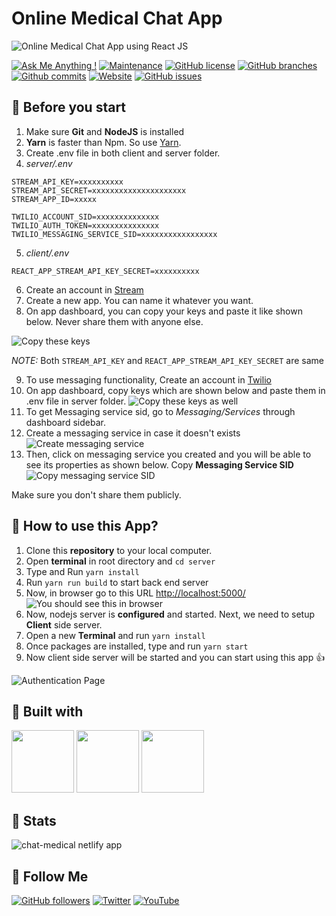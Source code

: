 # Online Medical Chat App

![Online Medical Chat App using React JS](https://user-images.githubusercontent.com/71302066/171992846-06f76204-d380-4bc6-8438-2261713d8dda.png)

[![Ask Me Anything !](https://img.shields.io/badge/Ask%20me-anything-1abc9c.svg)](https://github.com/Technical-Shubham-tech)
[![Maintenance](https://img.shields.io/badge/Maintained%3F-yes-green.svg)](https://github.com/Technical-Shubham-tech/medical-chat-app/commits/main)
[![GitHub license](https://img.shields.io/github/license/Technical-Shubham-tech/medical-chat-app)](https://github.com/Technical-Shubham-tech/medical-chat-app/blob/main/LICENSE.md)
[![GitHub branches](https://badgen.net/github/branches/Technical-Shubham-tech/medical-chat-app/)](https://github.com/Technical-Shubham-tech/medical-chat-app/branches)
[![Github commits](https://badgen.net/github/commits/Technical-Shubham-tech/medical-chat-app/main)](https://github.com/Technical-Shubham-tech/medical-chat-app/commits/)
[![Website](https://img.shields.io/website-up-down-green-red/http/shields.io.svg)](https://chat-medical.netlify.app/)
[![GitHub issues](https://img.shields.io/github/issues/Technical-Shubham-tech/medical-chat-app)](https://github.com/Technical-Shubham-tech/medical-chat-app/issues)

## 📌 Before you start
1. Make sure **Git** and **NodeJS** is installed
2. **Yarn** is faster than Npm. So use [Yarn](https://classic.yarnpkg.com/lang/en/docs/install/).
3. Create .env file in both client and server folder.
4. _server/.env_
```
STREAM_API_KEY=xxxxxxxxxx
STREAM_API_SECRET=xxxxxxxxxxxxxxxxxxxxx
STREAM_APP_ID=xxxxx

TWILIO_ACCOUNT_SID=xxxxxxxxxxxxxx
TWILIO_AUTH_TOKEN=xxxxxxxxxxxxxxx
TWILIO_MESSAGING_SERVICE_SID=xxxxxxxxxxxxxxxxx
```
5. _client/.env_
```
REACT_APP_STREAM_API_KEY_SECRET=xxxxxxxxxx
```

6. Create an account in [Stream](https://getstream.io/)
7. Create a new app. You can name it whatever you want.
8. On app dashboard, you can copy your keys and paste it like shown below. Never share them with anyone else.

![Copy these keys](https://user-images.githubusercontent.com/71302066/171994842-0a821356-0294-4a33-bac3-29b694eec10e.png)

*NOTE:* Both `STREAM_API_KEY` and `REACT_APP_STREAM_API_KEY_SECRET` are same

9. To use messaging functionality, Create an account in [Twilio](https://www.twilio.com/try-twilio)
10. On app dashboard, copy keys which are shown below and paste them in .env file in server folder.
![Copy these keys as well](https://user-images.githubusercontent.com/71302066/171995174-e6f39d41-fa6c-441c-ab1a-e50515d07f36.png)
11. To get Messaging service sid, go to _Messaging/Services_ through dashboard sidebar.
12. Create a messaging service in case it doesn't exists
![Create messaging service](https://user-images.githubusercontent.com/71302066/171995515-75ed7fb2-c995-4222-81e7-2d2d4e4428fb.png)
13. Then, click on messaging service you created and you will be able to see its properties as shown below. Copy **Messaging Service SID**
![Copy messaging service SID](https://user-images.githubusercontent.com/71302066/171995661-6897f4f6-d101-4057-a670-a3abfd169806.png)


Make sure you don't share them publicly.

## 📌 How to use this App?
1. Clone this **repository** to your local computer.
2. Open **terminal** in root directory and `cd server`
3. Type and Run `yarn install`
4. Run `yarn run build` to start back end server
5. Now, in browser go to this URL [http://localhost:5000/](http://localhost:5000/)
![You should see this in browser](https://user-images.githubusercontent.com/71302066/171993385-5cf8e702-dfb9-4986-ac2e-11980a8632c5.png)
6. Now, nodejs server is **configured** and started. Next, we need to setup **Client** side server.
7. Open a new **Terminal** and run `yarn install`
8. Once packages are installed, type and run `yarn start`
9. Now client side server will be started and you can start using this app :+1:

![Authentication Page](https://user-images.githubusercontent.com/71302066/171993613-4ea393c9-654a-4170-aede-8833206c22d5.png)

## 📌 Built with
[<img src="https://media3.giphy.com/media/ln7z2eWriiQAllfVcn/200w.webp" width="100">](https://www.javascript.com/)
[<img src="https://i.giphy.com/media/eNAsjO55tPbgaor7ma/200w.webp" width="100">](https://reactjs.org/)
[<img src="https://media3.giphy.com/media/kdFc8fubgS31b8DsVu/giphy.webp" width="100">](https://nodejs.org/)

## 📌 Stats

![chat-medical netlify app](https://user-images.githubusercontent.com/71302066/171997300-3f793b63-71f7-4c0b-a0d7-3f5460d30e26.svg)

## 📌 Follow Me
[![GitHub followers](https://img.shields.io/github/followers/Technical-Shubham-tech?style=social&label=Follow&maxAge=2592000)](https://github.com/Technical-Shubham-tech)
[![Twitter](https://img.shields.io/twitter/url?style=social&url=https%3A%2F%2Ftwitter.com%2FTechnicalShubam)](https://twitter.com/intent/tweet?text=Wow:&url=https%3A%2F%2Fgithub.com%2FTechnical-Shubham-tech%2Fmedical-chat-app)
[![YouTube](https://img.shields.io/badge/YouTube-FF0000?style=for-the-badge&logo=youtube&logoColor=white)](https://www.youtube.com/channel/UCNAz_hUVBG2ZUN8TVm0bmYw)
